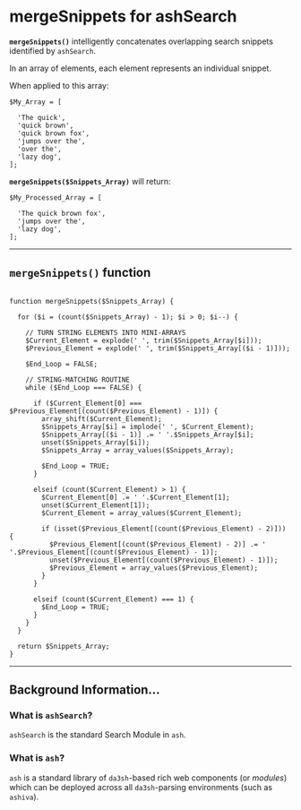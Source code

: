 # mergeSnippets for ashSearch
**`mergeSnippets()`** intelligently concatenates overlapping search snippets identified by `ashSearch`.

In an array of elements, each element represents an individual snippet.

When applied to this array:

```
$My_Array = [

  'The quick',
  'quick brown',
  'quick brown fox',
  'jumps over the',
  'over the',
  'lazy dog',
];
```

**`mergeSnippets($Snippets_Array)`** will return:

```
$My_Processed_Array = [

  'The quick brown fox',
  'jumps over the',
  'lazy dog',
];
```


____

## `mergeSnippets()` function

```

function mergeSnippets($Snippets_Array) {
    
  for ($i = (count($Snippets_Array) - 1); $i > 0; $i--) {
  
    // TURN STRING ELEMENTS INTO MINI-ARRAYS
    $Current_Element = explode(' ', trim($Snippets_Array[$i]));
    $Previous_Element = explode(' ', trim($Snippets_Array[($i - 1)]));
    
    $End_Loop = FALSE;
    
    // STRING-MATCHING ROUTINE
    while ($End_Loop === FALSE) {

      if ($Current_Element[0] === $Previous_Element[(count($Previous_Element) - 1)]) {            
        array_shift($Current_Element);
        $Snippets_Array[$i] = implode(' ', $Current_Element);
        $Snippets_Array[($i - 1)] .= ' '.$Snippets_Array[$i];
        unset($Snippets_Array[$i]);
        $Snippets_Array = array_values($Snippets_Array);
        
        $End_Loop = TRUE;
      }
        
      elseif (count($Current_Element) > 1) {
        $Current_Element[0] .= ' '.$Current_Element[1];
        unset($Current_Element[1]);
        $Current_Element = array_values($Current_Element);
      
        if (isset($Previous_Element[(count($Previous_Element) - 2)])) {
          $Previous_Element[(count($Previous_Element) - 2)] .= ' '.$Previous_Element[(count($Previous_Element) - 1)];
          unset($Previous_Element[(count($Previous_Element) - 1)]);
          $Previous_Element = array_values($Previous_Element);
        }
      }
      
      elseif (count($Current_Element) === 1) {
        $End_Loop = TRUE;
      }
    }
  }
    
  return $Snippets_Array;
}

```
____

## Background Information...

### What is `ashSearch`?
`ashSearch` is the standard Search Module in `ash`.


### What is `ash`?

`ash` is a standard library of `da3sh`-based rich web components (or *modules*) which can be deployed across all `da3sh`-parsing environments (such as `ashiva`).
